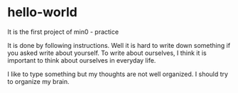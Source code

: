 # hello-world
It is the first project of min0 - practice

It is done by following instructions.
Well it is hard to write down something if you asked write about yourself.
To write about ourselves, I think it is important to think about ourselves in everyday life.

I like to type something but my thoughts are not well organized.
I should try to organize my brain.
